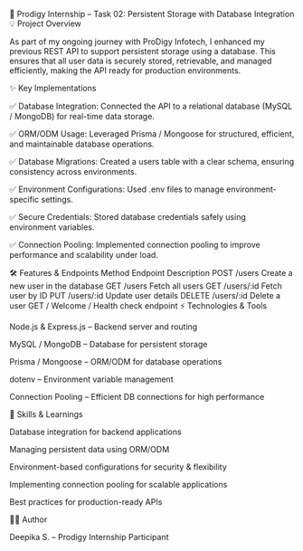 🚀 Prodigy Internship – Task 02: Persistent Storage with Database Integration
💡 Project Overview

As part of my ongoing journey with ProDigy Infotech, I enhanced my previous REST API to support persistent storage using a database. This ensures that all user data is securely stored, retrievable, and managed efficiently, making the API ready for production environments.

✨ Key Implementations

✅ Database Integration: Connected the API to a relational database (MySQL / MongoDB) for real-time data storage.

✅ ORM/ODM Usage: Leveraged Prisma / Mongoose for structured, efficient, and maintainable database operations.

✅ Database Migrations: Created a users table with a clear schema, ensuring consistency across environments.

✅ Environment Configurations: Used .env files to manage environment-specific settings.

✅ Secure Credentials: Stored database credentials safely using environment variables.

✅ Connection Pooling: Implemented connection pooling to improve performance and scalability under load.

🛠 Features & Endpoints
Method	Endpoint	Description
POST	/users	Create a new user in the database
GET	/users	Fetch all users
GET	/users/:id	Fetch user by ID
PUT	/users/:id	Update user details
DELETE	/users/:id	Delete a user
GET	/	Welcome / Health check endpoint
⚡ Technologies & Tools

Node.js & Express.js – Backend server and routing

MySQL / MongoDB – Database for persistent storage

Prisma / Mongoose – ORM/ODM for database operations

dotenv – Environment variable management

Connection Pooling – Efficient DB connections for high performance

🚀 Skills & Learnings

Database integration for backend applications

Managing persistent data using ORM/ODM

Environment-based configurations for security & flexibility

Implementing connection pooling for scalable applications

Best practices for production-ready APIs

👩‍💻 Author

Deepika S. – Prodigy Internship Participant
